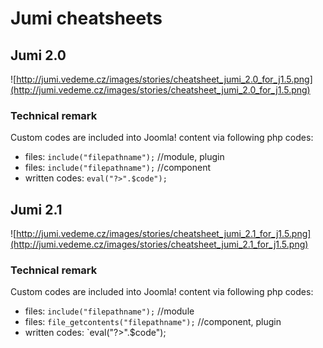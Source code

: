 # Jumi cheatsheets #
## Jumi 2.0 ##
![http://jumi.vedeme.cz/images/stories/cheatsheet_jumi_2.0_for_j1.5.png](http://jumi.vedeme.cz/images/stories/cheatsheet_jumi_2.0_for_j1.5.png)
### Technical remark ###
Custom codes are included into Joomla! content via following php codes:
  * files: `include("filepathname");` //module, plugin
  * files: `include("filepathname");` //component
  * written codes: `eval("?>".$code");`
## Jumi 2.1 ##
![http://jumi.vedeme.cz/images/stories/cheatsheet_jumi_2.1_for_j1.5.png](http://jumi.vedeme.cz/images/stories/cheatsheet_jumi_2.1_for_j1.5.png)
### Technical remark ###
Custom codes are included into Joomla! content via following php codes:
  * files: `include("filepathname");` //module
  * files: `file_getcontents("filepathname");` //component, plugin
  * written codes: `eval("?>".$code");